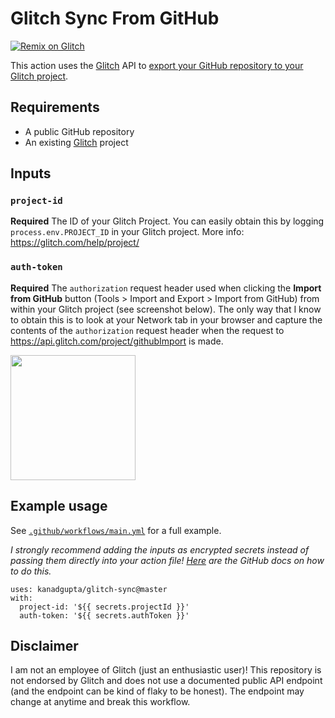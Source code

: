 # Glitch Sync From GitHub

[![Remix on Glitch](https://cdn.glitch.com/2703baf2-b643-4da7-ab91-7ee2a2d00b5b%2Fremix-button.svg)](https://glitch.com/edit/#!/import/github/kanadgupta/glitch-sync)

This action uses the [Glitch](https://glitch.com/) API to [export your GitHub repository to your Glitch project](https://glitch.com/help/import-git/).

## Requirements

- A public GitHub repository
- An existing [Glitch](https://glitch.com/) project

## Inputs

### `project-id`

**Required** The ID of your Glitch Project. You can easily obtain this by logging `process.env.PROJECT_ID` in your Glitch project. More info: https://glitch.com/help/project/

### `auth-token`

**Required** The `authorization` request header used when clicking the **Import from GitHub** button (Tools > Import and Export > Import from GitHub) from within your Glitch project (see screenshot below). The only way that I know to obtain this is to look at your Network tab in your browser and capture the contents of the `authorization` request header when the request to https://api.glitch.com/project/githubImport is made.

<img src="https://user-images.githubusercontent.com/8854718/77256998-982c4900-6c3f-11ea-9b50-c2d27d37f8cd.png" width="200">

## Example usage

See [`.github/workflows/main.yml`](https://github.com/kanadgupta/glitch-sync/blob/master/.github/workflows/main.yml) for a full example.

*I strongly recommend adding the inputs as encrypted secrets instead of passing them directly into your action file! [Here](https://help.github.com/en/actions/configuring-and-managing-workflows/creating-and-storing-encrypted-secrets#creating-encrypted-secrets) are the GitHub docs on how to do this.*

```
uses: kanadgupta/glitch-sync@master
with:
  project-id: '${{ secrets.projectId }}'
  auth-token: '${{ secrets.authToken }}'
```

## Disclaimer

I am not an employee of Glitch (just an enthusiastic user)! This repository is not endorsed by Glitch and does not use a documented public API endpoint (and the endpoint can be kind of flaky to be honest). The endpoint may change at anytime and break this workflow.
